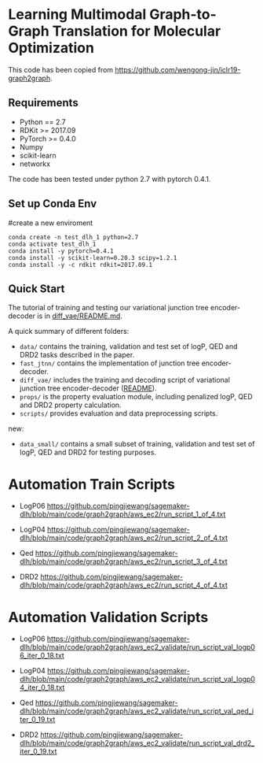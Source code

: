 # Learning Multimodal Graph-to-Graph Translation for Molecular Optimization

This code has been copied from https://github.com/wengong-jin/iclr19-graph2graph.

## Requirements
* Python == 2.7
* RDKit >= 2017.09
* PyTorch >= 0.4.0
* Numpy
* scikit-learn
* networkx

The code has been tested under python 2.7 with pytorch 0.4.1. 

## Set up Conda Env

#create a new enviroment

```
conda create -n test_dlh_1 python=2.7
conda activate test_dlh_1
conda install -y pytorch=0.4.1 
conda install -y scikit-learn=0.20.3 scipy=1.2.1
conda install -y -c rdkit rdkit=2017.09.1
```

## Quick Start
The tutorial of training and testing our variational junction tree encoder-decoder is in [diff_vae/README.md](./diff_vae).

A quick summary of different folders:
* `data/` contains the training, validation and test set of logP, QED and DRD2 tasks described in the paper.
* `fast_jtnn/` contains the implementation of junction tree encoder-decoder.
* `diff_vae/` includes the training and decoding script of variational junction tree encoder-decoder ([README](./diff_vae)).
* `props/` is the property evaluation module, including penalized logP, QED and DRD2 property calculation.
* `scripts/` provides evaluation and data preprocessing scripts.

new:
* `data_small/` contains a small subset of training, validation and test set of logP, QED and DRD2 for testing purposes.

# Automation Train Scripts

* LogP06 https://github.com/pingjiewang/sagemaker-dlh/blob/main/code/graph2graph/aws_ec2/run_script_1_of_4.txt

* LogP04 https://github.com/pingjiewang/sagemaker-dlh/blob/main/code/graph2graph/aws_ec2/run_script_2_of_4.txt

* Qed https://github.com/pingjiewang/sagemaker-dlh/blob/main/code/graph2graph/aws_ec2/run_script_3_of_4.txt

* DRD2 https://github.com/pingjiewang/sagemaker-dlh/blob/main/code/graph2graph/aws_ec2/run_script_4_of_4.txt


# Automation Validation Scripts

* LogP06 https://github.com/pingjiewang/sagemaker-dlh/blob/main/code/graph2graph/aws_ec2_validate/run_script_val_logp06_iter_0_18.txt

* LogP04 https://github.com/pingjiewang/sagemaker-dlh/blob/main/code/graph2graph/aws_ec2_validate/run_script_val_logp04_iter_0_18.txt

* Qed https://github.com/pingjiewang/sagemaker-dlh/blob/main/code/graph2graph/aws_ec2_validate/run_script_val_qed_iter_0_19.txt

* DRD2 https://github.com/pingjiewang/sagemaker-dlh/blob/main/code/graph2graph/aws_ec2_validate/run_script_val_drd2_iter_0_19.txt

